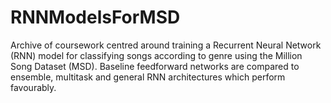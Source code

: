 # RNNModelsForMSD
Archive of coursework centred around training a Recurrent Neural Network (RNN) model for classifying songs according to genre using the Million Song Dataset (MSD). Baseline feedforward networks are compared to ensemble, multitask and general RNN architectures which perform favourably.

